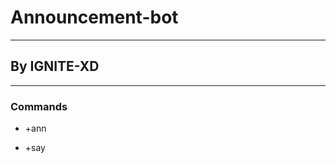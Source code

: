 # Announcement-bot

---------------------------

## By IGNITE-XD

--------------------------------

### Commands

* +ann

* +say

